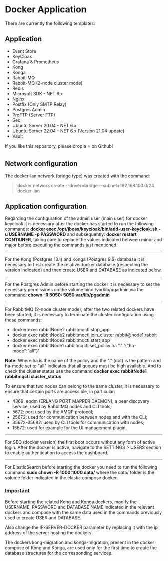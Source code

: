 # Docker Application

There are currently the following templates:

## Application

- Event Store
- KeyCloak
- Grafana & Prometheus
- Kong
- Konga
- Rabbit-MQ
- Rabbit-MQ (2-node cluster mode)
- Redis
- Microsoft SDK - NET 6.x
- Nginx
- Postfix (Only SMTP Relay)
- Postgres Admin
- ProFTP (Server FTP)
- Seq
- Ubuntu Server 20.04 - NET 6.x
- Ubuntu Server 22.04 - NET 6.x (Version 21.04 update)
- Vault

If you like this repository, please drop a ⭐ on Github!


## Network configuration

The docker-lan network (bridge type) was created with the command: 

> docker network create --driver=bridge --subnet=192.168.100.0/24 docker-lan


## Application configuration

Regarding the configuration of the admin user (main user) for docker keycloak it is necessary after the docker has started to run the following commands: <b>docker exec <CONTAINER> /opt/jboss/keycloak/bin/add-user-keycloak.sh -u USERNAME -p PASSWORD</b> and subsequently: <b>docker restart CONTAINER</b>, taking care to replace the values indicated between minor and major before executing the commands just mentioned.

---

For the Kong (Postgres 13.1) and Konga (Postgres 9.6) database it is necessary to first create the relative docker database (respecting the version indicated) and then create USER and DATABASE as indicated below.

---

For the Postgres Admin before starting the docker it is necessary to set the necessary permissions on the volume bind /var/lib/pgadmin via the command: <b>chown -R 5050: 5050 var/lib/pgadmin</b>

---

For RabbitMQ (2-node cluster mode), after the two related dockers have been started, it is necessary to terminate the cluster configuration using these commands:

- docker exec rabbitNode2 rabbitmqctl stop_app
- docker exec rabbitNode2 rabbitmqctl join_cluster rabbit@node1.rabbit
- docker exec rabbitNode2 rabbitmqctl start_app
- docker exec rabbitNode1 rabbitmqctl set_policy ha "." '{"ha-mode":"all"}'

**Note:** Where ha is the name of the policy and the "." (dot) is the pattern and ha-mode set to "all" indicates that all queues must be high available. And to check the cluster status use the command **docker exec rabbitNode1 rabbitmqctl cluster_status**

To ensure that two nodes can belong to the same cluster, it is necessary to ensure that certain ports are accessible, in particular:

- 4369: epdm (ERLANG PORT MAPPER DAEMON), a peer discovery service, used by RabbitMQ nodes and CLI tools;
- 5672: port used by the AMQP protocol;
- 25672: used for communication between nodes and with the CLI;
- 35672-35682: used by CLI tools for communication with nodes;
- 15672: used for example for the UI management plugin.

---

For SEQ (docker version) the first boot occurs without any form of active login. After the docker is active, navigate to the SETTINGS > USERS section to enable authentication to access the dashboard.

---

For ElasticSearch before starting the docker you need to run the following command **sudo chown -R 1000:1000 data/** where the data/ folder is the volume folder indicated in the elastic compose docker.

### Important

Before starting the related Kong and Konga dockers, modify the USERNAME, PASSWORD and DATABASE NAME indicated in the relevant dockers and compose with the same data used in the commands previously used to create USER and DATABASE.

Also change the IP-SERVER-DOCKER parameter by replacing it with the ip address of the server hosting the dockers. 

The dockers kong-migration and konga-migration, present in the docker compose of Kong and Konga, are used only for the first time to create the database structures for the corresponding services.
